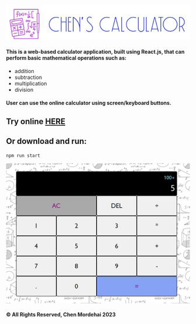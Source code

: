 ![Chen's Calculator](src/logo.jpg "Chen's Calculator")

#### This is a web-based calculator application, built using React.js, that can perform basic mathematical operations such as:
* addition
* subtraction
* multiplication
* division

#### User can use the online calculator using screen/keyboard buttons.

## Try online [HERE](https://chenmordehai.github.io/calculator/)

## Or download and run:
```
npm run start
```
![Chen's Calculator example](public/example.jpg "Chen's Calculator example")

#### © All Rights Reserved, Chen Mordehai 2023
